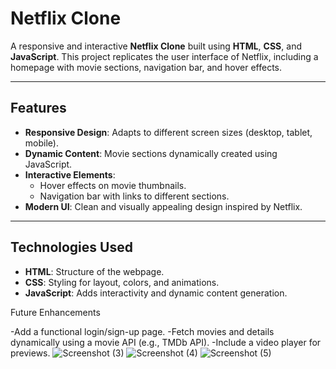 # Netflix Clone  

A responsive and interactive **Netflix Clone** built using **HTML**, **CSS**, and **JavaScript**. This project replicates the user interface of Netflix, including a homepage with movie sections, navigation bar, and hover effects.  

---

## Features  

- **Responsive Design**: Adapts to different screen sizes (desktop, tablet, mobile).  
- **Dynamic Content**: Movie sections dynamically created using JavaScript.  
- **Interactive Elements**:  
  - Hover effects on movie thumbnails.  
  - Navigation bar with links to different sections.  
- **Modern UI**: Clean and visually appealing design inspired by Netflix.  

---

## Technologies Used  

- **HTML**: Structure of the webpage.  
- **CSS**: Styling for layout, colors, and animations.  
- **JavaScript**: Adds interactivity and dynamic content generation.  

Future Enhancements

-Add a functional login/sign-up page.
-Fetch movies and details dynamically using a movie API (e.g., TMDb API).
-Include a video player for previews.
![Screenshot (3)](https://github.com/user-attachments/assets/24896f19-68fe-4476-b2e5-0ec7c6a71499)
![Screenshot (4)](https://github.com/user-attachments/assets/6f949f30-5256-4517-8254-a9dbe8887d2c)
![Screenshot (5)](https://github.com/user-attachments/assets/e6bd3948-47a3-4283-8360-44d06ef94d89)

